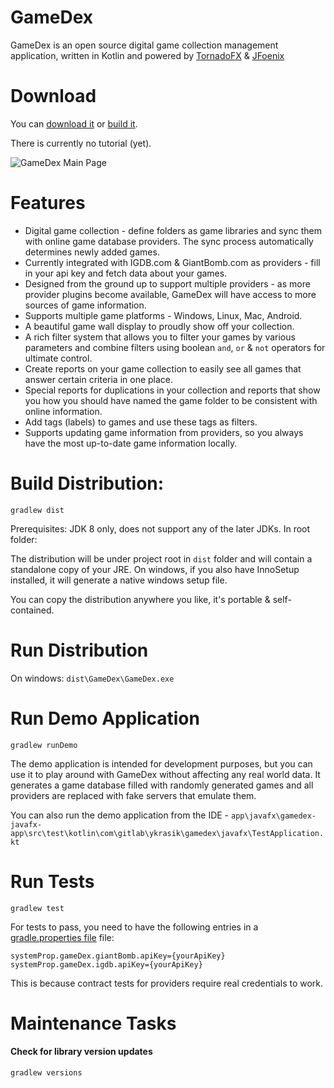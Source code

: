 # GameDex
GameDex is an open source digital game collection management application,
written in Kotlin and powered by [TornadoFX](https://github.com/edvin/tornadofx) & [JFoenix](https://github.com/jfoenixadmin/JFoenix)

# Download
You can [download it](https://github.com/ykrasik/gamedex/releases) or [build it](#build-distribution).

There is currently no tutorial (yet).

![GameDex Main Page](https://gitlab.com/ykrasik/gamedex/wikis/uploads/c07c1ba86490dabb8dc29a2c5c8ffb07/GameDex_Main.JPG)

# Features
* Digital game collection - define folders as game libraries and sync them with online game database providers. The sync process automatically determines newly added games.
* Currently integrated with IGDB.com & GiantBomb.com as providers - fill in your api key and fetch data about your games.
* Designed from the ground up to support multiple providers - as more provider plugins become available, GameDex will have access to more sources of game information.
* Supports multiple game platforms - Windows, Linux, Mac, Android.
* A beautiful game wall display to proudly show off your collection.
* A rich filter system that allows you to filter your games by various parameters and combine filters using boolean `and`, `or` & `not` operators for ultimate control.
* Create reports on your game collection to easily see all games that answer certain criteria in one place.
* Special reports for duplications in your collection and reports that show you how you should have named the game folder to be consistent with online information.
* Add tags (labels) to games and use these tags as filters.
* Supports updating game information from providers, so you always have the most up-to-date game information locally.

# Build Distribution:
`gradlew dist`

Prerequisites: JDK 8 only, does not support any of the later JDKs. In root folder:

The distribution will be under project root in `dist` folder
and will contain a standalone copy of your JRE.
On windows, if you also have InnoSetup installed, it will generate a native windows setup file.

You can copy the distribution anywhere you like, it's portable & self-contained.

# Run Distribution
On windows: `dist\GameDex\GameDex.exe`

# Run Demo Application
`gradlew runDemo`

The demo application is intended for development purposes,
but you can use it to play around with GameDex without affecting any real world data.
It generates a game database filled with randomly generated games and
all providers are replaced with fake servers that emulate them.

You can also run the demo application from the IDE - `app\javafx\gamedex-javafx-app\src\test\kotlin\com\gitlab\ykrasik\gamedex\javafx\TestApplication.kt`

# Run Tests
`gradlew test`

For tests to pass, you need to have the following entries in a [gradle.properties file](https://docs.gradle.org/current/userguide/build_environment.html#sec:gradle_configuration_properties) file:
```
systemProp.gameDex.giantBomb.apiKey={yourApiKey}
systemProp.gameDex.igdb.apiKey={yourApiKey}
```
This is because contract tests for providers require real credentials to work.

# Maintenance Tasks

#### Check for library version updates
`gradlew versions`